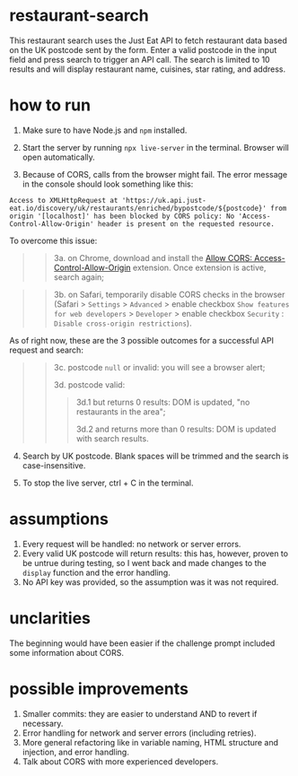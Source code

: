 # restaurant-search
 
This restaurant search uses the Just Eat API to fetch restaurant data based on the UK postcode sent by the form. Enter a valid postcode in the input field and press search to trigger an API call. The search is limited to 10 results and will display restaurant name, cuisines, star rating, and address.


# how to run

1. Make sure to have Node.js and ```npm``` installed.

2. Start the server by running ```npx live-server``` in the terminal. Browser will open automatically.

3. Because of CORS, calls from the browser might fail. The error message in the console should look something like this:

```Access to XMLHttpRequest at 'https://uk.api.just-eat.io/discovery/uk/restaurants/enriched/bypostcode/${postcode}' from origin '[localhost]' has been blocked by CORS policy: No 'Access-Control-Allow-Origin' header is present on the requested resource.```

To overcome this issue:

>> 3a. on Chrome, download and install the [Allow CORS: Access-Control-Allow-Origin](https://chromewebstore.google.com/detail/allow-cors-access-control/lhobafahddgcelffkeicbaginigeejlf) extension. Once extension is active, search again;

>> 3b. on Safari, temporarily disable CORS checks in the browser (Safari > ```Settings``` > ```Advanced``` > enable checkbox ```Show features for web developers``` > ```Developer``` > enable checkbox ```Security``` : ```Disable cross-origin restrictions```). 

As of right now, these are the 3 possible outcomes for a successful API request and search:

>> 3c. postcode ```null``` or invalid: you will see a browser alert;
>> 
>> 3d. postcode valid:
>> 
>>> 3d.1 but returns 0 results: DOM is updated, "no restaurants in the area";
>>> 
>>> 3d.2 and returns more than 0 results: DOM is updated with search results.

4. Search by UK postcode. Blank spaces will be trimmed and the search is case-insensitive.

5. To stop the live server, ctrl + C in the terminal.
   

# assumptions
1. Every request will be handled: no network or server errors.
2. Every valid UK postcode will return results: this has, however, proven to be untrue during testing, so I went back and made changes to the ```display``` function and the error handling.
3. No API key was provided, so the assumption was it was not required.

# unclarities
The beginning would have been easier if the challenge prompt included some information about CORS.

# possible improvements
1. Smaller commits: they are easier to understand AND to revert if necessary.
2. Error handling for network and server errors (including retries).
3. More general refactoring like in variable naming, HTML structure and injection, and error handling.
4. Talk about CORS with more experienced developers.
